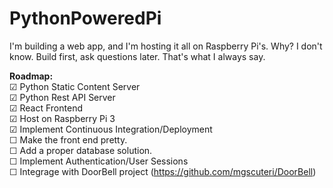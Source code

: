 # PythonPoweredPi
I'm building a web app, and I'm hosting it all on Raspberry Pi's. Why? I don't know. Build first, ask questions later.  That's what I always say. 

**Roadmap:**  
☑ Python Static Content Server  
☑ Python Rest API Server  
☑ React Frontend  
☑ Host on Raspberry Pi 3  
☑ Implement Continuous Integration/Deployment  
☐ Make the front end pretty.  
☐ Add a proper database solution.  
☐ Implement Authentication/User Sessions  
☐ Integrage with DoorBell project (https://github.com/mgscuteri/DoorBell)  

